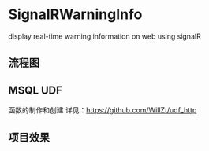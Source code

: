 # SignalRWarningInfo
display real-time warning information on web using signalR

## 流程图
## MSQL UDF
函数的制作和创建 详见：https://github.com/WillZt/udf_http
## 项目效果
